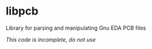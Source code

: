 # libpcb
Library for parsing and manipulating Gnu EDA PCB files

*This code is incomplete, do not use*
